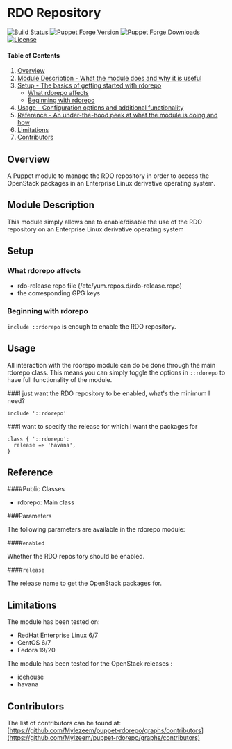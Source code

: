 # RDO Repository

[![Build Status](https://api.travis-ci.org/Mylezeem/puppet-rdorepo.svg?branch=master)](https://travis-ci.org/Mylezeem/puppet-rdorepo)
[![Puppet Forge Version](http://img.shields.io/puppetforge/v/yguenane/rdorepo.svg)](https://forge.puppetlabs.com/yguenane/rdorepo)
[![Puppet Forge Downloads](http://img.shields.io/puppetforge/dt/yguenane/rdorepo.svg)](https://forge.puppetlabs.com/yguenane/rdorepo)
[![License](http://img.shields.io/:license-apache-blue.svg)](http://www.apache.org/licenses/LICENSE-2.0.html)


#### Table of Contents

1. [Overview](#overview)
2. [Module Description - What the module does and why it is useful](#module-description)
3. [Setup - The basics of getting started with rdorepo](#setup)
    * [What rdorepo affects](#what-rdorepo-affects)
    * [Beginning with rdorepo](#beginning-with-rdorepo)
4. [Usage - Configuration options and additional functionality](#usage)
5. [Reference - An under-the-hood peek at what the module is doing and how](#reference)
5. [Limitations](#limitations)
6. [Contributors](#contributors)

## Overview

A Puppet module to manage the RDO repository in order to access the OpenStack
packages in an Enterprise Linux derivative operating system.

## Module Description

This module simply allows one to enable/disable the use of the RDO repository
on an Enterprise Linux derivative operating system

## Setup

### What rdorepo affects

* rdo-release repo file (/etc/yum.repos.d/rdo-release.repo)
* the corresponding GPG keys

### Beginning with rdorepo

`include ::rdorepo` is enough to enable the RDO repository.

## Usage

All interaction with the rdorepo module can do be done through the main rdorepo class.
This means you can simply toggle the options in `::rdorepo` to have full functionality of the module.

###I just want the RDO repository to be enabled, what's the minimum I need?

```puppet
include '::rdorepo'
```

###I want to specify the release for which I want the packages for

```puppet
class { '::rdorepo':
  release => 'havana',
}
```

## Reference

####Public Classes

* rdorepo: Main class

###Parameters

The following parameters are available in the rdorepo module:

####`enabled`

Whether the RDO repository should be enabled.

####`release`

The release name to get the OpenStack packages for.

## Limitations

The module has been tested on:

* RedHat Enterprise Linux 6/7
* CentOS 6/7
* Fedora 19/20

The module has been tested for the OpenStack releases :

* icehouse
* havana

## Contributors

The list of contributors can be found at: [https://github.com/Mylezeem/puppet-rdorepo/graphs/contributors](https://github.com/Mylzeem/puppet-rdorepo/graphs/contributors)
